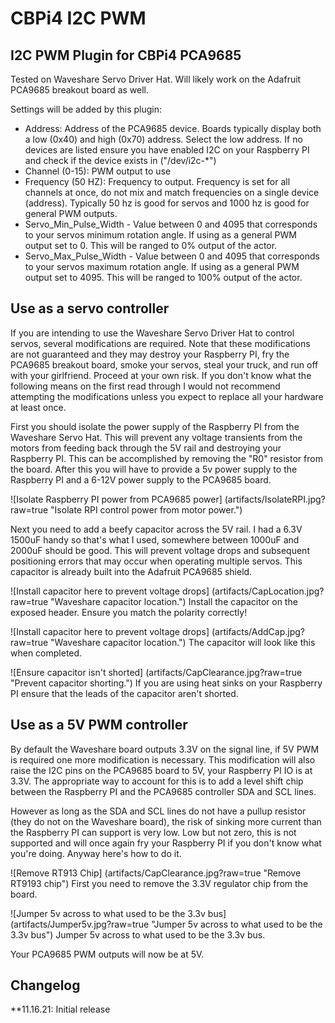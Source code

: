 # CBPi4 I2C PWM

## I2C PWM Plugin for CBPi4 PCA9685

Tested on Waveshare Servo Driver Hat. Will likely work on the Adafruit PCA9685 breakout board as well.

Settings will be added by this plugin:
- Address: Address of the PCA9685 device. Boards typically display both a low (0x40) and high (0x70) address. Select the low address. If no devices are listed ensure you have enabled I2C on your Raspberry PI and check if the device exists in ("/dev/i2c-*")
- Channel (0-15): PWM output to use
- Frequency (50 HZ): Frequency to output. Frequency is set for all channels at once, do not mix and match frequencies on a single device (address). Typically 50 hz is good for servos and 1000 hz is good for general PWM outputs.
- Servo_Min_Pulse_Width - Value between 0 and 4095 that corresponds to your servos minimum rotation angle. If using as a general PWM output set to 0. This will be ranged to 0% output of the actor.
- Servo_Max_Pulse_Width - Value between 0 and 4095 that corresponds to your servos maximum rotation angle. If using as a general PWM output set to 4095. This will be ranged to 100% output of the actor.

## Use as a servo controller

If you are intending to use the Waveshare Servo Driver Hat to control servos, several modifications are required. Note that these modifications are not guaranteed and they may destroy your Raspberry PI, fry the PCA9685 breakout board, smoke your servos, steal your truck, and run off with your girlfriend. Proceed at your own risk. If you don't know what the following means on the first read through I would not recommend attempting the modifications unless you expect to replace all your hardware at least once.

First you should isolate the power supply of the Raspberry PI from the Waveshare Servo Hat. This will prevent any voltage transients from the motors from feeding back through the 5V rail and destroying your Raspberry PI. This can be accomplished by removing the "R0" resistor from the board. After this you will have to provide a 5v power supply to the Raspberry PI and a 6-12V power supply to the PCA9685 board.

![Isolate Raspberry PI power from PCA9685 power] (artifacts/IsolateRPI.jpg?raw=true "Isolate RPI control power from motor power.")

Next you need to add a beefy capacitor across the 5V rail. I had a 6.3V 1500uF handy so that's what I used, somewhere between 1000uF and 2000uF should be good. This will prevent voltage drops and subsequent positioning errors that may occur when operating multiple servos. This capacitor is already built into the Adafruit PCA9685 shield.

![Install capacitor here to prevent voltage drops] (artifacts/CapLocation.jpg?raw=true "Waveshare capacitor location.")
Install the capacitor on the exposed header. Ensure you match the polarity correctly!

![Install capacitor here to prevent voltage drops] (artifacts/AddCap.jpg?raw=true "Waveshare capacitor location.")
The capacitor will look like this when completed.

![Ensure capacitor isn't shorted] (artifacts/CapClearance.jpg?raw=true "Prevent capacitor shorting.")
If you are using heat sinks on your Raspberry PI ensure that the leads of the capacitor aren't shorted.

## Use as a 5V PWM controller

By default the Waveshare board outputs 3.3V on the signal line, if 5V PWM is required one more modification is necessary. This modification will also raise the I2C pins on the PCA9685 board to 5V, your Raspberry PI IO is at 3.3V. The appropriate way to account for this is to add a level shift chip between the Raspberry PI and the PCA9685 controller SDA and SCL lines.

However as long as the SDA and SCL lines do not have a pullup resistor (they do not on the Waveshare board), the risk of sinking more current than the Raspberry PI can support is very low. Low but not zero, this is not supported and will once again fry your Raspberry PI if you don't know what you're doing. Anyway here's how to do it.

![Remove RT913 Chip] (artifacts/CapClearance.jpg?raw=true "Remove RT9193 chip")
First you need to remove the 3.3V regulator chip from the board.

![Jumper 5v across to what used to be the 3.3v bus] (artifacts/Jumper5v.jpg?raw=true "Jumper 5v across to what used to be the 3.3v bus")
Jumper 5v across to what used to be the 3.3v bus.

Your PCA9685 PWM outputs will now be at 5V.

##  Changelog

**11.16.21: Initial release
